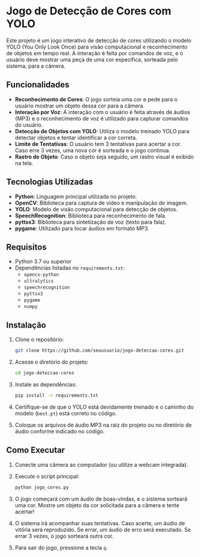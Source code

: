 # Jogo de Detecção de Cores com YOLO  
Este projeto é um jogo interativo de detecção de cores utilizando o modelo YOLO (You Only Look Once) para visão computacional e reconhecimento de objetos em tempo real. A interação é feita por comandos de voz, e o usuário deve mostrar uma peça de uma cor específica, sorteada pelo sistema, para a câmera.

## Funcionalidades

- **Reconhecimento de Cores**: O jogo sorteia uma cor e pede para o usuário mostrar um objeto dessa cor para a câmera.
- **Interação por Voz**: A interação com o usuário é feita através de áudios (MP3) e o reconhecimento de voz é utilizado para capturar comandos do usuário.
- **Detecção de Objetos com YOLO**: Utiliza o modelo treinado YOLO para detectar objetos e tentar identificar a cor correta.
- **Limite de Tentativas**: O usuário tem 3 tentativas para acertar a cor. Caso erre 3 vezes, uma nova cor é sorteada e o jogo continua.
- **Rastro de Objeto**: Caso o objeto seja seguido, um rastro visual é exibido na tela.

## Tecnologias Utilizadas

- **Python**: Linguagem principal utilizada no projeto.
- **OpenCV**: Biblioteca para captura de vídeo e manipulação de imagem.
- **YOLO**: Modelo de visão computacional para detecção de objetos.
- **SpeechRecognition**: Biblioteca para reconhecimento de fala.
- **pyttsx3**: Biblioteca para sintetização de voz (texto para fala).
- **pygame**: Utilizado para tocar áudios em formato MP3.

## Requisitos

- Python 3.7 ou superior
- Dependências listadas no `requirements.txt`:
  - `opencv-python`
  - `ultralytics`
  - `speechrecognition`
  - `pyttsx3`
  - `pygame`
  - `numpy`

## Instalação

1. Clone o repositório:

    ```bash
    git clone https://github.com/seuusuario/jogo-deteccao-cores.git
    ```

2. Acesse o diretório do projeto:

    ```bash
    cd jogo-deteccao-cores
    ```

3. Instale as dependências:

    ```bash
    pip install -r requirements.txt
    ```

4. Certifique-se de que o YOLO está devidamente treinado e o caminho do modelo (`best.pt`) está correto no código.

5. Coloque os arquivos de áudio MP3 na raiz do projeto ou no diretório de áudio conforme indicado no código.

## Como Executar

1. Conecte uma câmera ao computador (ou utilize a webcam integrada).
2. Execute o script principal:

    ```bash
    python jogo_cores.py
    ```

3. O jogo começará com um áudio de boas-vindas, e o sistema sorteará uma cor. Mostre um objeto da cor solicitada para a câmera e tente acertar!

4. O sistema irá acompanhar suas tentativas. Caso acerte, um áudio de vitória será reproduzido. Se errar, um áudio de erro será executado. Se errar 3 vezes, o jogo sorteará outra cor.

5. Para sair do jogo, pressione a tecla `q`.
